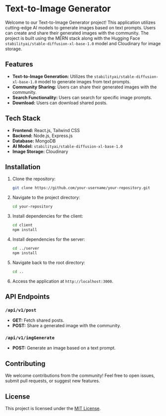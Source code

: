 # Text-to-Image Generator

Welcome to our Text-to-Image Generator project! This application utilizes cutting-edge AI models to generate images based on text prompts. Users can create and share their generated images with the community. The project is built using the MERN stack along with the Hugging Face `stabilityai/stable-diffusion-xl-base-1.0` model and Cloudinary for image storage.

## Features

- **Text-to-Image Generation:** Utilizes the `stabilityai/stable-diffusion-xl-base-1.0` model to generate images from text prompts.
- **Community Sharing:** Users can share their generated images with the community.
- **Search Functionality:** Users can search for specific image prompts.
- **Download:** Users can download shared posts.

## Tech Stack

- **Frontend:** React.js, Tailwind CSS
- **Backend:** Node.js, Express.js
- **Database:** MongoDB
- **AI Model:** `stabilityai/stable-diffusion-xl-base-1.0`
- **Image Storage:** Cloudinary

## Installation

1. Clone the repository:

    ```bash
    git clone https://github.com/your-username/your-repository.git
    ```

2. Navigate to the project directory:

    ```bash
    cd your-repository
    ```

3. Install dependencies for the client:

    ```bash
    cd client
    npm install
    ```

4. Install dependencies for the server:

    ```bash
    cd ../server
    npm install
    ```

5. Navigate back to the root directory:

    ```bash
    cd ..
    ```

6. Access the application at `http://localhost:3000`.

## API Endpoints

### `/api/v1/post`

- **GET:** Fetch shared posts.
- **POST:** Share a generated image with the community.

### `/api/v1/imgGenerate`

- **POST:** Generate an image based on a text prompt.

## Contributing

We welcome contributions from the community! Feel free to open issues, submit pull requests, or suggest new features.

## License

This project is licensed under the [MIT License](LICENSE).
